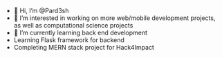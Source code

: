 - 👋 Hi, I’m @Pard3sh
- 👀 I’m interested in working on more web/mobile development projects, as well as computational science projects
- 🌱 I’m currently learning back end development
-  Learning Flask framework for backend
-  Completing MERN stack project for Hack4Impact
